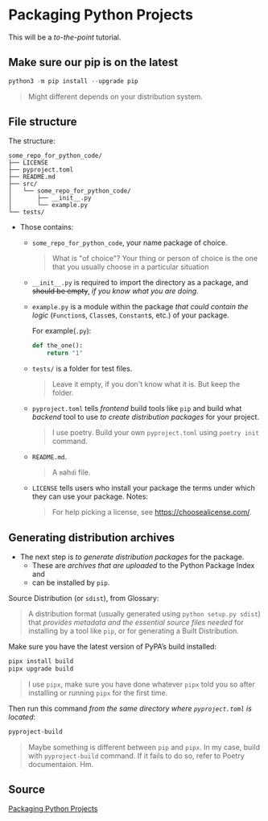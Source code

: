 # Packaging Python Projects

This will be a _to-the-point_ tutorial.

## Make sure our pip is on the latest

```python
python3 -m pip install --upgrade pip
```

> Might different depends on your distribution system.

## File structure

The structure:

```
some_repo_for_python_code/
├── LICENSE
├── pyproject.toml
├── README.md
├── src/
│   └── some_repo_for_python_code/
│       ├── __init__.py
│       └── example.py
└── tests/
```

- Those contains:
  - `some_repo_for_python_code`, your name package of choice.
    > What is "of choice"? Your thing or person of choice is the one that you usually choose in a particular situation
  - `__init__.py` is required to import the directory as a package, and ~~should be empty~~, _if you know what you are doing_.
  - `example.py` is a module within the package _that could contain the logic_ (`Function`s, `Class`es, `Constant`s, etc.) of your package.

    For example(`.py`):

    ```python
    def the_one():
        return "1"
    ```

  - `tests/` is a folder for test files. 
    > Leave it empty, if you don't know what it is. But keep the folder.
  - `pyproject.toml` tells _frontend_ build tools like `pip` and build what _backend_ tool to use _to create distribution packages_ for your project.
    > I use poetry. Build your own `pyproject.toml` using `poetry init` command.
  - `README.md`.
    > A `m`ah`d`i file.
  - `LICENSE` tells users who install your package the terms under which they can use your package.
    Notes:
    > For help picking a license, see <https://choosealicense.com/>.

## Generating distribution archives

- The next step is _to generate distribution packages_ for the package. 
  - These are _archives that are uploaded_ to the Python Package Index and 
  - can be installed by `pip`.

Source Distribution (or `sdist`), from Glossary:
> A distribution format (usually generated using `python setup.py sdist`) that _provides metadata and the essential source files needed_ for installing by a tool like `pip`, or for generating a Built Distribution.

Make sure you have the latest version of PyPA’s build installed:

```sh
pipx install build
pipx upgrade build
```

> I use `pipx`, make sure you have done whatever `pipx` told you so after installing or running `pipx` for the first time.

Then run this command _from the same directory where `pyproject.toml` is located_:

```sh
pyproject-build
```

> Maybe something is different between `pip` and `pipx`. In my case, build with `pyproject-build` command. If it fails to do so, refer to Poetry documentaion. Hm.

## Source

[Packaging Python Projects](https://packaging.python.org/en/latest/tutorials/packaging-projects/)
